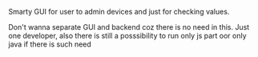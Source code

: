 Smarty GUI for user to admin devices and just for checking values.

Don't wanna separate GUI and backend coz there is no need in this. Just one developer, also there is still a posssibility to run only js part oor only java if there is such need